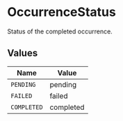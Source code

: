 # OccurrenceStatus

Status of the completed occurrence.


## Values

| Name        | Value       |
| ----------- | ----------- |
| `PENDING`   | pending     |
| `FAILED`    | failed      |
| `COMPLETED` | completed   |